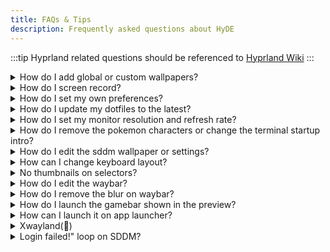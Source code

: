 ```yaml
---
title: FAQs & Tips
description: Frequently asked questions about HyDE
---
```


<style>
.sl-markdown-content details {
  border: 1px solid #A984CC;
  border-radius: 8px;
  padding: 0;
  margin: 1rem 0;
  background: var(--sl-color-gray-6);
}

.sl-markdown-content details summary {
  background: #A984CC;
  color: #ffffff;
  padding: 1rem;
  cursor: pointer;
  font-weight: 600;
  font-size: 1.1rem;
  border-radius: 8px 8px 0 0;
  margin: 0;
  list-style: none;
}

.sl-markdown-content details[open] summary {
  border-radius: 8px 8px 0 0;
}

.sl-markdown-content details summary::-webkit-details-marker {
  display: none;
}

.sl-markdown-content details summary::marker {
  display: none;
}

.sl-markdown-content details summary::before {
  content: "▶ ";
  margin-right: 0.5rem;
  transition: transform 0.2s;
}

.sl-markdown-content details[open] summary::before {
  transform: rotate(90deg);
}

.sl-markdown-content details > div {
  padding: 1.5rem;
}

:root[data-theme="light"] .sl-markdown-content details {
  background: var(--sl-color-white);
  border-color: #A984CC;
}

:root[data-theme="light"] .sl-markdown-content details summary {
  background: #A984CC;
  color: #ffffff;
}
</style>

:::tip
Hyprland related questions should be referenced to [Hyprland Wiki](https://wiki.hyprland.org)
:::

<details>
<summary id="wallpapers">How do I add global or custom wallpapers?</summary>
<div>

#### Global wallpapers

Global wallpapers will be shown in the selector across all themes.

In your `xdg_config/hyde/config.toml` add this.

```toml
[wallpaper]
custom_paths = [
    "$XDG_PICTURES_DIR",
    "/path/to/pretty/wallpapers",
] # List of paths to search for wallpapers

```

#### Custom wallpapers per theme

##### Option 1: GUI

Using dolphin to select a wallpaper/s for a theme

![image](https://github.com/user-attachments/assets/a72458fc-da94-45e4-8dd4-dba48b910e82)

1. Select image
2. Right Click and hover, "Set As Wallpaper"
3. Choose a destination theme

##### Option 2: CLI

Custom wallpapers are added per theme.

1. Add a wallpaper in`~/.config/hyde/themes/Theme-Name/wallpapers/*`.
2. Then run`hyde-shell reload`

</div>
</details>

<details>
<summary id="screen-record">How do I screen record?</summary>
<div>

You can screen record using the following wayland based recording packages.

`wl-screenrec`

`wf-recorder`

`kooha `

`obs`

</div>
</details>

<details>
<summary id="preferences">How do I set my own preferences?</summary>
<div>

You can set your Hyprland preferences in `xdg_config/hypr/userprefs.conf`. These settings are retained even when updating the repository.

See `Configuring` > `Hyprland` to learn how we structure hyprlad configurations.

</div>
</details>

<details>
<summary id="update-dotfiles">How do I update my dotfiles to the latest?</summary>
<div>

```sh
cd ~/HyDE/Scripts
git pull
./install.sh -r
```

See `Resources` > `Restore Configuration` on how it works

</div>
</details>

<details>
<summary id="monitor-resolution">How do I set my monitor resolution and refresh rate?</summary>
<div>

Read this for details: https://wiki.hyprland.org/Configuring/Monitors/

You can set the monitor resolution and refresh rate in `~/.config/hypr/monitors.conf`

Ex: `monitor = DP-1,2560x1440@144,0x0, 1` >> The @ set's the refresh rate, but note that your monitor may not support all refresh rates.

</div>
</details>

<details>
<summary id="pokemon-terminal">How do I remove the pokemon characters or change the terminal startup intro?</summary>
<div>

You need to edit the `.hyde.zshrc` file in your home directory at `~/.hyde.zshrc`

1. Edit `~/.hyde.zshrc`
2. Add a # to line 158 where it writes `pokego --no-title -r 1,3,6`
3. Save

</div>
</details>

<details>
<summary id="sddm-settings">How do I edit the sddm wallpaper or settings?</summary>
<div>

- Change Wallpaper
  You need to manually run the script `~/.config/hypr/sddmwall.sh` on the wallpaper you want for the login screen, you can select the wallpaper from the themes and make sure it is the current swww wallpaper.
- Change SDDM settings
  (colors, background, date format, font) can be configured in `/usr/share/sddm/themes/corners/theme.conf`

if you want to modify the structure then you'll have to modify the qml files in /usr/share/sddm/themes/corners/components

</div>
</details>

<details>
<summary id="keyboard-layout">How can I change keyboard layout?</summary>
<div>

Read this for details: https://wiki.hyprland.org/Configuring/Variables/#input

In HyDE we have the `~/.config/hypr/userprefs.conf` add the configuration in there.

```
input {
  kb_layout = us,de
}
```

Use `SUPER` + `K` to switch between layouts.

</div>
</details>

<details>
<summary id="thumbnails-selectors">No thumbnails on selectors?</summary>
<div>

If your thumbnails are not loading, try to rebuild your wallpaper cache.

`swwwallcache.sh`

</div>
</details>

<details>
<summary id="edit-waybar">How do I edit the waybar?</summary>
<div>

You can set your required modules in this file - `~/.config/waybar/config.ctl`

Refer to the theming documentation in the [Waybar Wiki](https://github.com/Alexays/Waybar/wiki).

</div>
</details>

<details>
<summary id="waybar-blur">How do I remove the blur on waybar?</summary>
<div>

You can remove the blur on waybar by removing blurls = waybar in the themes directory by commenting the line at the end of each `theme.conf` file.
Themes Directory: `~/.config/hypr/themes/`

</div>
</details>

<details>
<summary id="gamebar">How do I launch the gamebar shown in the preview?</summary>
<div>

You'll need steam game or lutris library installed, and then run this:

`~/.config/hypr/scripts/gamelauncher.sh <n>` # where n is style [1-4]

</div>
</details>

<details>
<summary id="app-launcher">How can I launch it on app launcher?</summary>
<div>

Find the .desktop entry using this handy command find /usr/share/applications -name '\*code.desktop' image
You should copy then edit the .desktop entry of each application to `~/.local/share/applications/`
Find the Exec = part then add the flags
image

:::note
📢 Remember, if you're looking to edit or create a .desktop file, it's a good practice to place it in ~/.local/share/applications/ to avoid modifying >system-wide files. This ensures that your changes are user-specific and do not require administrative privileges
:::

Here is the [wiki](https://wiki.archlinux.org/title/Desktop_entries) on how to deal with .desktop entries.

</div>
</details>

<details>
<summary id="xwayland">Xwayland(👹)</summary>
<div>

Please refer to the [Hyprland Wiki](https://wiki.hyprland.org) for the explanation.

[XWayland](https://wiki.hyprland.org/Configuring/XWayland/)
Note that if the application does not support Wayland, HyDE, Hyprland and Wayland itself don't have powers to magically fixed the issue! Do not report this as an issue, try to open questions on the [Discussion panel](https://github.com/HyDE-Project/Hyde-cli) for help.

Known Issues

- Few scaling issues with rofi configs, as they are created based on my ultrawide (21:9) display.
- Random lockscreen crash, refer https://github.com/swaywm/sway/issues/7046
- Waybar launching rofi breaks mouse input (added sleep 0.1 as workaround), refer https://github.com/Alexays/Waybar/issues/1850
- Flatpak QT apps do not follow system theme

</div>
</details>

<details>
<summary id="sddm-login-loop">Login failed!" loop on SDDM?</summary>
<div>

If your user (or login name) contains capitalisation or special characters, you will need to edit your SDDM theme to be able to log in through the SDDM.

To do this, follow these steps:

1. When in the SDDM screen, open a tty with `Ctrl + Alt + F6` (or other F key)
2. Log in as the account with the issue
3. `nano usr/share/sddm/themes/[theme name]/theme.conf`
4. Find parameter `AllowBadUsername` and set it to true
5. Reboot

If you still can't log in after these steps, you can set, on the same file, `AllowEmptyPassword` to true, reboot, log in still writing your password, and after logging in you can set it back to false safely.

Here is a [GitHub Issue](https://github.com/HyDE-Project/HyDE/issues/404) about this behaviour. 

</div>
</details>
